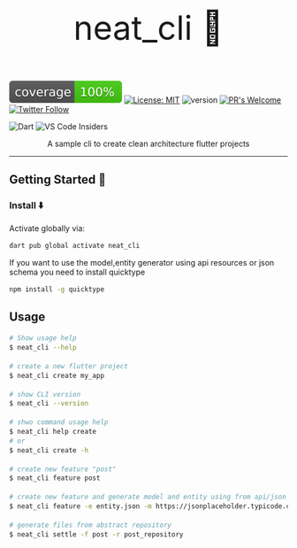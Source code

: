 <p align="center" style="font-size: 60px;">
    neat_cli 🧼
</p>

<p align="center">

![coverage][coverage_badge]
[![License: MIT][license_badge]][license_link]
![version](https://img.shields.io/badge/version-0.0.1-blue)
[![PR's Welcome](https://img.shields.io/badge/PRs-welcome-brightgreen.svg?style=flat)](https://github.com/MerseniBilel)
[![Twitter Follow](https://img.shields.io/twitter/follow/MerseniBilel.svg?style=social)](https://twitter.com/MerseniBilel) 

![Dart](https://img.shields.io/badge/dart-%230175C2.svg?style=for-the-badge&logo=dart&logoColor=white)
![VS Code Insiders](https://img.shields.io/badge/VS%20Code%20Insiders-35b393.svg?style=for-the-badge&logo=visual-studio-code&logoColor=white)
</p>

<p align="center">A sample cli to create clean architecture flutter projects</p>

---

## Getting Started 🚀
### Install ⬇️ 
Activate globally via:

```sh
dart pub global activate neat_cli
```

If you want to use the model,entity generator using api resources or json schema you need to install quicktype

```sh
npm install -g quicktype
```

## Usage

```sh
# Show usage help
$ neat_cli --help

# create a new flutter project
$ neat_cli create my_app

# show CLI version
$ neat_cli --version

# shwo command usage help
$ neat_cli help create
# or
$ neat_cli create -h

# create new feature "post"
$ neat_cli feature post

# create new feature and generate model and entity using from api/json
$ neat_cli feature -e entity.json -m https://jsonplaceholder.typicode.com/posts

# generate files from abstract repository
$ neat_cli settle -f post -r post_repository

```

[coverage_badge]: coverage_badge.svg
[license_badge]: https://img.shields.io/badge/license-MIT-blue.svg
[license_link]: https://opensource.org/licenses/MIT

